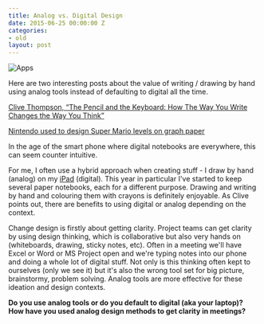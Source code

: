 ```yaml
---
title: Analog vs. Digital Design
date: 2015-06-25 00:00:00 Z
categories:
- old
layout: post
---
```


![Apps](http://i2.wp.com/boingboing.net/wp-content/uploads/2015/06/Screen-Shot-2015-06-16-at-11.50.32-AM.png?resize=600%2C332)

Here are two interesting posts about the value of writing / drawing by hand using analog tools instead of defaulting to digital all the time.

[Clive Thompson, “The Pencil and the Keyboard: How The Way You Write Changes the Way You Think”](http://tumblr.austinkleon.com/post/110647355141)

[Nintendo used to design Super Mario levels on graph paper](http://boingboing.net/2015/06/16/super-mario-maker-design.html)

In the age of the smart phone where digital notebooks are everywhere, this can seem counter intuitive.

For me, I often use a hybrid approach when creating stuff - I draw by hand (analog) on my [iPad](https://www.pinterest.com/blairrorani/visual-note-taking/) (digital). This year in particular I've started to keep several paper notebooks, each for a different purpose. Drawing and writing by hand and colouring them with crayons is definitely enjoyable. As Clive points out, there are benefits to using digital or analog depending on the context.

Change design is firstly about getting clarity. Project teams can get clarity by using design thinking, which is collaborative but also very hands on (whiteboards, drawing, sticky notes, etc). Often in a meeting we'll have Excel or Word or MS Project open and we're typing notes into our phone and doing a whole lot of digital stuff. Not only is this thinking often kept to ourselves (only we see it) but it's also the wrong tool set for big picture, brainstormy, problem solving. Analog tools are more effective for these ideation and design contexts.

**Do you use analog tools or do you default to digital (aka your laptop)? How have you used analog design methods to get clarity in meetings?**
